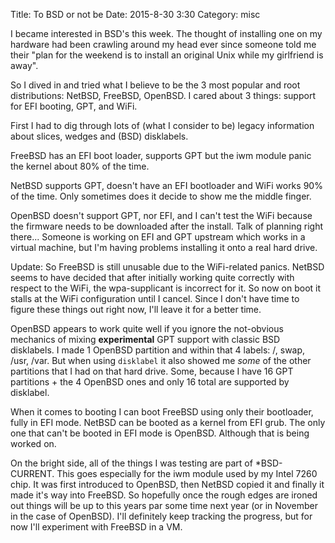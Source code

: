 Title: To BSD or not be
Date: 2015-8-30 3:30
Category: misc

I became interested in BSD's this week. The thought of installing one on my
hardware had been crawling around my head ever since someone told me their
"plan for the weekend is to install an original Unix while my girlfriend is
away".

So I dived in and tried what I believe to be the 3 most popular and root
distributions: NetBSD, FreeBSD, OpenBSD. I cared about 3 things: support for
EFI booting, GPT, and WiFi.

First I had to dig through lots of (what I consider to be) legacy information
about slices, wedges and (BSD) disklabels.

FreeBSD has an EFI boot loader, supports GPT but the iwm module panic the
kernel about 80% of the time.

NetBSD supports GPT, doesn't have an EFI bootloader and WiFi works 90% of the
time. Only sometimes does it decide to show me the middle finger.

OpenBSD doesn't support GPT, nor EFI, and I can't test the WiFi because the
firmware needs to be downloaded after the install. Talk of planning right
there... Someone is working on EFI and GPT upstream which works in a virtual
machine, but I'm having problems installing it onto a real hard drive.

Update:
So FreeBSD is still unusable due to the WiFi-related panics. NetBSD seems to
have decided that after initially working quite correctly with respect to the
WiFi, the wpa-supplicant is incorrect for it. So now on boot it stalls at the
WiFi configuration until I cancel. Since I don't have time to figure these
things out right now, I'll leave it for a better time.

OpenBSD appears to work quite well if you ignore the not-obvious mechanics of
mixing __experimental__ GPT support with classic BSD disklabels. I made 1
OpenBSD partition and within that 4 labels: /, swap, /usr, /var. But when using
`disklabel` it also showed me _some_ of the other partitions that I had on that
hard drive. Some, because I have 16 GPT partitions + the 4 OpenBSD ones and only
16 total are supported by disklabel.

When it comes to booting I can boot FreeBSD using only their bootloader, fully in
EFI mode. NetBSD can be booted as a kernel from EFI grub. The only one that
can't be booted in EFI mode is OpenBSD. Although that is being worked on.

On the bright side, all of the things I was testing are part of *BSD-CURRENT.
This goes especially for the iwm module used by my Intel 7260 chip. It was first
introduced to OpenBSD, then NetBSD copied it and finally it made it's way into
FreeBSD. So hopefully once the rough edges are ironed out things will be up to
this years par some time next year (or in November in the case of OpenBSD). I'll
definitely keep tracking the progress, but for now I'll experiment with FreeBSD
in a VM.
